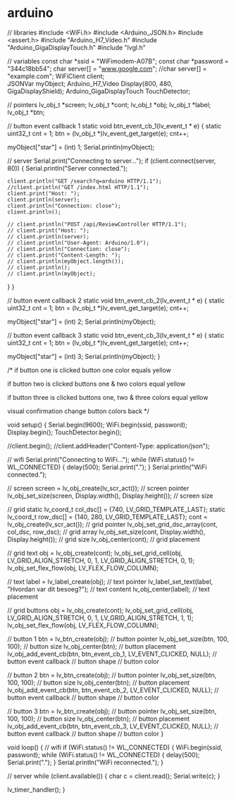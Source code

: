 # arduino

// libraries
#include <WiFi.h>
#include <Arduino_JSON.h>
#include <assert.h>
#include "Arduino_H7_Video.h"
#include "Arduino_GigaDisplayTouch.h"
#include "lvgl.h"

// variables
const char *ssid = "WiFimodem-A07B";
const char *password = "344c18bb54";
char server[] = "www.google.com";
//char server[] = "example.com";
WiFiClient client;    
JSONVar myObject;
Arduino_H7_Video Display(800, 480, GigaDisplayShield);
Arduino_GigaDisplayTouch TouchDetector;

// pointers
lv_obj_t *screen;
lv_obj_t *cont;
lv_obj_t *obj;
lv_obj_t *label;
lv_obj_t *btn;

// button event callback 1
static void btn_event_cb_1(lv_event_t * e) {
  static uint32_t cnt = 1;
  btn = (lv_obj_t *)lv_event_get_target(e);
  cnt++;

  myObject["star"] = (int) 1;
  Serial.println(myObject);

  // server
  Serial.print("Connecting to server...");
  if (client.connect(server, 80)) {
    Serial.println("Server connected.");

    client.println("GET /search?q=arduino HTTP/1.1");
    //client.println("GET /index.html HTTP/1.1");
    client.print("Host: ");
    client.println(server);
    client.println("Connection: close");
    client.println();

    // client.println("POST /api/ReviewController HTTP/1.1");
    // client.print("Host: ");
    // client.println(server);
    // client.println("User-Agent: Arduino/1.0");
    // client.println("Connection: close");
    // client.print("Content-Length: ");
    // client.println(myObject.length());
    // client.println();
    // client.println(myObject);

  }
}

// button event callback 2
static void btn_event_cb_2(lv_event_t * e) {
  static uint32_t cnt = 1;
  btn = (lv_obj_t *)lv_event_get_target(e);
  cnt++;

  myObject["star"] = (int) 2;
  Serial.println(myObject);

// button event callback 3
static void btn_event_cb_3(lv_event_t * e) {
  static uint32_t cnt = 1;
  btn = (lv_obj_t *)lv_event_get_target(e);
  cnt++;

  myObject["star"] = (int) 3;
  Serial.println(myObject);
}

  /*
  if button one is clicked
  button one color equals yellow

  if button two is clicked
  buttons one & two colors equal yellow

  if button three is clicked
  buttons one, two & three colors equal yellow

  visual confirmation
  change button colors back
  */

void setup() {
  Serial.begin(9600);
  WiFi.begin(ssid, password);
  Display.begin();
  TouchDetector.begin();

  //client.begin();
  //client.addHeader("Content-Type: application/json");

  // wifi
  Serial.print("Connecting to WiFi...");
  while (WiFi.status() != WL_CONNECTED) {
    delay(500);
    Serial.print(".");
  }
  Serial.println("WiFi connected.");

  // screen
  screen = lv_obj_create(lv_scr_act()); // screen pointer
  lv_obj_set_size(screen, Display.width(), Display.height()); // screen size

  // grid
  static lv_coord_t col_dsc[] = {740, LV_GRID_TEMPLATE_LAST};
  static lv_coord_t row_dsc[] = {140, 280, LV_GRID_TEMPLATE_LAST};
  cont = lv_obj_create(lv_scr_act()); // grid pointer
  lv_obj_set_grid_dsc_array(cont, col_dsc, row_dsc); // grid array
  lv_obj_set_size(cont, Display.width(), Display.height()); // grid size
  lv_obj_center(cont); // grid placement

  // grid text
  obj = lv_obj_create(cont);
  lv_obj_set_grid_cell(obj, LV_GRID_ALIGN_STRETCH, 0, 1, LV_GRID_ALIGN_STRETCH, 0, 1);
  lv_obj_set_flex_flow(obj, LV_FLEX_FLOW_COLUMN);

  // text
  label = lv_label_create(obj); // text pointer
  lv_label_set_text(label, "Hvordan var dit besoeg?"); // text content
  lv_obj_center(label); // text placement

  // grid buttons
  obj = lv_obj_create(cont);
  lv_obj_set_grid_cell(obj, LV_GRID_ALIGN_STRETCH, 0, 1, LV_GRID_ALIGN_STRETCH, 1, 1);
  lv_obj_set_flex_flow(obj, LV_FLEX_FLOW_COLUMN);

  // button 1
  btn = lv_btn_create(obj); // button pointer
  lv_obj_set_size(btn, 100, 100); // button size
  lv_obj_center(btn); // button placement
  lv_obj_add_event_cb(btn, btn_event_cb_1, LV_EVENT_CLICKED, NULL); // button event callback
  // button shape
  // button color

  // button 2
  btn = lv_btn_create(obj); // button pointer
  lv_obj_set_size(btn, 100, 100); // button size
  lv_obj_center(btn); // button placement
  lv_obj_add_event_cb(btn, btn_event_cb_2, LV_EVENT_CLICKED, NULL); // button event callback
  // button shape
  // button color

  // button 3
  btn = lv_btn_create(obj); // button pointer
  lv_obj_set_size(btn, 100, 100); // button size
  lv_obj_center(btn); // button placement
  lv_obj_add_event_cb(btn, btn_event_cb_3, LV_EVENT_CLICKED, NULL); // button event callback
  // button shape
  // button color
}

void loop() {
  // wifi
  if (WiFi.status() != WL_CONNECTED) {
    WiFi.begin(ssid, password);
    while (WiFi.status() != WL_CONNECTED) {
      delay(500);
      Serial.print(".");
    }
    Serial.println("WiFi reconnected.");
  }

  // server
  while (client.available()) {
    char c = client.read();
    Serial.write(c);
  }

  lv_timer_handler();
}
